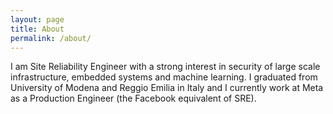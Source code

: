```yaml
---
layout: page
title: About
permalink: /about/
---
```


I am Site Reliability Engineer with a strong interest in security of large scale infrastructure, embedded systems and machine learning.
I graduated from University of Modena and Reggio Emilia in Italy and I currently work at Meta as a Production Engineer (the Facebook equivalent of SRE).

